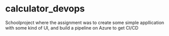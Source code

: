 # calculator_devops

Schoolproject where the assignment was to create some simple appllication with some kind of UI, and build a pipeline on Azure to get CI/CD 
